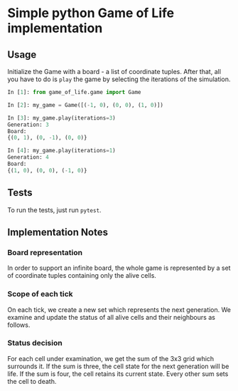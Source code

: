 # Simple python Game of Life implementation

## Usage

Initialize the Game with a board - a list of coordinate tuples. After that, all you have to do is `play` the game by selecting the iterations of the simulation.

```python
In [1]: from game_of_life.game import Game

In [2]: my_game = Game([(-1, 0), (0, 0), (1, 0)])

In [3]: my_game.play(iterations=3)
Generation: 3
Board:
{(0, 1), (0, -1), (0, 0)}

In [4]: my_game.play(iterations=1)
Generation: 4
Board:
{(1, 0), (0, 0), (-1, 0)}
```

## Tests

To run the tests, just run `pytest`.

## Implementation Notes

### Board representation
In order to support an infinite board, the whole game is represented by a set of coordinate tuples containing only the alive cells.

### Scope of each tick
On each tick, we create a new set which represents the next generation. We examine and update the status of all alive cells and their neighbours as follows.

### Status decision
For each cell under examination, we get the sum of the 3x3 grid which surrounds it. If the sum is three, the cell state for the next generation will be life. If the sum is four, the cell retains its current state. Every other sum sets the cell to death.
